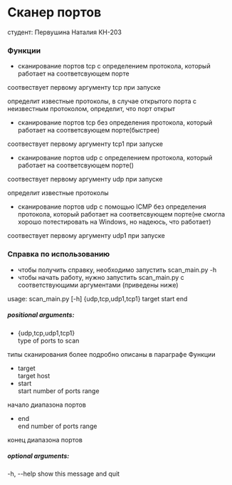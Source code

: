 # Сканер портов
студент: Первушина Наталия КН-203

### Функции
* сканирование портов tcp с определением протокола, 
который работает на соответсвующем порте 

соотвествует первому аргументу tcp при запуске

определит известные протоколы, в случае открытого порта 
с неизвестным протоколом, определит, 
что порт открыт

* сканирование портов tcp без определения протокола, 
который работает на соответсвующем порте(быстрее)

соотвествует первому аргументу tcp1 при запуске

* сканирование портов udp с определением протокола, 
который работает на соответсвующем порте()

соотвествует первому аргументу udp при запуске

определит известные протоколы

* сканирование портов udp с помощью ICMP без определения протокола, 
который работает на соответсвующем порте(не смогла хорошо потестировать на Windows, 
но надеюсь, что работает)

соотвествует первому аргументу udp1 при запуске

### Справка по использованию
* чтобы получить справку, необходимо запустить scan_main.py -h
* чтобы начать работу, нужно запустить scan_main.py с соответствующими аргументами
 (приведены ниже)
 
usage: scan_main.py [-h] {udp,tcp,udp1,tcp1} target start end

##### positional arguments:
  
* {udp,tcp,udp1,tcp1}  
type of ports to scan

типы сканирования более подробно описаны в параграфе Функции
* target               
target host
* start                
start number of ports range

начало диапазона портов
* end                  
end number of ports range

конец диапазона портов

##### optional arguments:
  
  -h, --help           show this message and quit 

